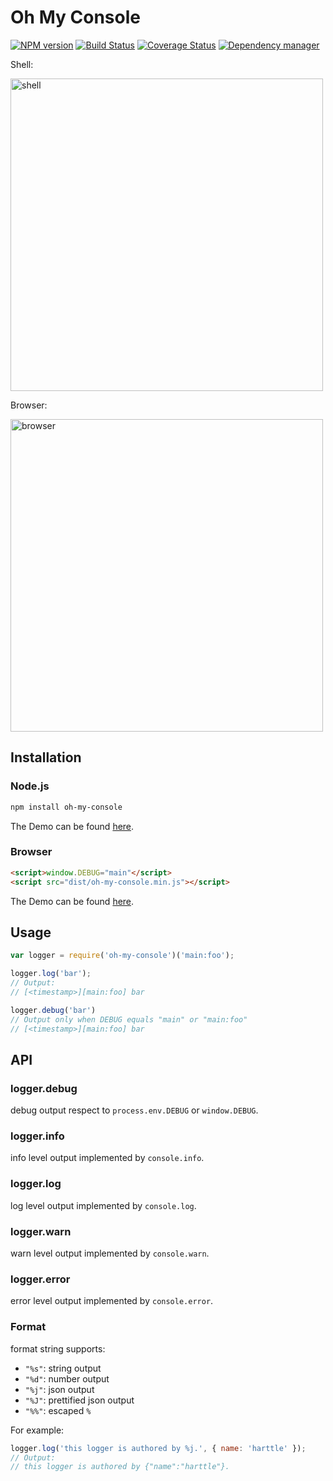 # Oh My Console

[![NPM version](https://img.shields.io/npm/v/oh-my-console.svg?style=flat)](https://www.npmjs.org/package/oh-my-console)
[![Build Status](https://travis-ci.org/psfe/oh-my-console.svg?branch=master&foo)](https://travis-ci.org/psfe/oh-my-console)
[![Coverage Status](https://coveralls.io/repos/github/psfe/oh-my-console/badge.svg?branch=master&foo)](https://coveralls.io/github/psfe/oh-my-console?branch=master)
[![Dependency manager](https://img.shields.io/david/psfe/oh-my-console.svg?style=flat)](https://david-dm.org/psfe/oh-my-console)

Shell:

<img width="500" alt="shell" src="https://cloud.githubusercontent.com/assets/4427974/18906370/e5d7cafc-8599-11e6-8c98-6bb7f7dbaec9.png">

Browser:

<img width="500" alt="browser" src="https://cloud.githubusercontent.com/assets/4427974/18906374/e81c1dae-8599-11e6-92e9-37db35ee8a2a.png">

## Installation

### Node.js

```bash
npm install oh-my-console
```

The Demo can be found [here](demo/node).
 
### Browser

```html
<script>window.DEBUG="main"</script>
<script src="dist/oh-my-console.min.js"></script>
```

The Demo can be found [here](demo/browser).

## Usage

```javascript
var logger = require('oh-my-console')('main:foo');

logger.log('bar');
// Output:
// [<timestamp>][main:foo] bar

logger.debug('bar')
// Output only when DEBUG equals "main" or "main:foo"
// [<timestamp>][main:foo] bar
```

## API

### logger.debug

debug output respect to `process.env.DEBUG` or `window.DEBUG`.

### logger.info

info level output implemented by `console.info`.

### logger.log

log level output implemented by `console.log`.

### logger.warn

warn level output implemented by `console.warn`.

### logger.error

error level output implemented by `console.error`.

### Format

format string supports: 

* `"%s"`: string output
* `"%d"`: number output
* `"%j"`: json output
* `"%J"`: prettified json output
* `"%%"`: escaped `%`

For example:

```javascript
logger.log('this logger is authored by %j.', { name: 'harttle' });
// Output:
// this logger is authored by {"name":"harttle"}.
```
